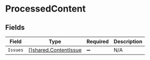 # ProcessedContent


## Fields

| Field                                                        | Type                                                         | Required                                                     | Description                                                  |
| ------------------------------------------------------------ | ------------------------------------------------------------ | ------------------------------------------------------------ | ------------------------------------------------------------ |
| `Issues`                                                     | [][shared.ContentIssue](../../models/shared/contentissue.md) | :heavy_minus_sign:                                           | N/A                                                          |